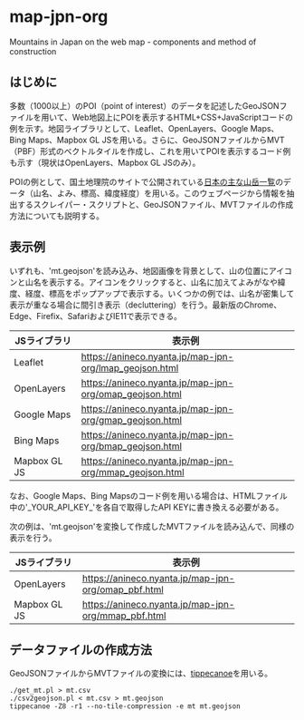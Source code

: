 # map-jpn-org
Mountains in Japan on the web map - components and method of construction

## はじめに
多数（1000以上）のPOI（point of interest）のデータを記述したGeoJSONファイルを用いて、Web地図上にPOIを表示するHTML+CSS+JavaScriptコードの例を示す。地図ライブラリとして、Leaflet、OpenLayers、Google Maps、Bing Maps、Mapbox GL JSを用いる。さらに、GeoJSONファイルからMVT（PBF）形式のベクトルタイルを作成し、これを用いてPOIを表示するコード例も示す（現状はOpenLayers、Mapbox GL JSのみ）。

POIの例として、国土地理院のサイトで公開されている[日本の主な山岳一覧](https://www.gsi.go.jp/kihonjohochousa/kihonjohochousa41140.html)のデータ（山名、よみ、標高、緯度経度）を用いる。このウェブページから情報を抽出するスクレイパー・スクリプトと、GeoJSONファイル、MVTファイルの作成方法についても説明する。

## 表示例
いずれも、'mt.geojson'を読み込み、地図画像を背景として、山の位置にアイコンと山名を表示する。アイコンをクリックすると、山名に加えてよみがなや緯度、経度、標高をポップアップで表示する。いくつかの例では、山名が密集して表示が重なる場合に間引き表示（decluttering）を行う。最新版のChrome、Edge、Firefix、SafariおよびIE11で表示できる。

| JSライブラリ | 表示例 |
| ------------- | ------------- |
| Leaflet | https://anineco.nyanta.jp/map-jpn-org/lmap_geojson.html |
| OpenLayers | https://anineco.nyanta.jp/map-jpn-org/omap_geojson.html |
| Google Maps | https://anineco.nyanta.jp/map-jpn-org/gmap_geojson.html |
| Bing Maps | https://anineco.nyanta.jp/map-jpn-org/bmap_geojson.html |
| Mapbox GL JS | https://anineco.nyanta.jp/map-jpn-org/mmap_geojson.html |

なお、Google Maps、Bing Mapsのコード例を用いる場合は、HTMLファイル中の'\_YOUR_API_KEY\_'を各自で取得したAPI KEYに書き換える必要がある。

次の例は、'mt.geojson'を変換して作成したMVTファイルを読み込んで、同様の表示を行う。

| JSライブラリ | 表示例 |
| ------------- | ------------- |
| OpenLayers | https://anineco.nyanta.jp/map-jpn-org/omap_pbf.html |
| Mapbox GL JS | https://anineco.nyanta.jp/map-jpn-org/mmap_pbf.html |

## データファイルの作成方法
GeoJSONファイルからMVTファイルの変換には、[tippecanoe](https://github.com/mapbox/tippecanoe)を用いる。
```
./get_mt.pl > mt.csv
./csv2geojson.pl < mt.csv > mt.geojson
tippecanoe -Z8 -r1 --no-tile-compression -e mt mt.geojson
```
